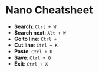 # Nano Cheatsheet

- **Search**: `Ctrl + W`
- **Search next**: `Alt + W`
- **Go to line**: `Ctrl + _`
- **Cut line**: `Ctrl + K`
- **Paste**: `Ctrl + U`
- **Save**: `Ctrl + O`
- **Exit**: `Ctrl + X`
